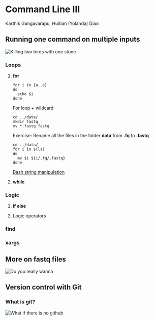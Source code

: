 # Command Line III

Karthik Gangavarapu, Huitian (Yolanda) Diao

## Running one command on multiple inputs

![Killing two birds with one stone](http://cdn2.hubspot.net/hub/108329/file-16375462-jpg/images/two_birds,_one_stone.jpg)

### Loops
1. __for__
    ```
    for i in {a..e}
    do
      echo $i
    done
    ```
    
    For loop + wildcard
    ```
    cd ../data/
    mkdir fastq
    mv *.fastq fastq
    ```

    Exercise:
    Rename all the files in the folder __data__ from __.fq__ to __.fastq__
    ```
    cd ../data/
    for i in $(ls)
    do
      mv $i ${i/.fq/.fastq}
    done
    ```

    [Bash string manipulation](https://www.cyberciti.biz/tips/bash-shell-parameter-substitution-2.html)

2. __while__



### Logic
1. __if else__

2. Logic operators

### __find__

### __xargs__

## More on fastq files

![Do you really wanna](https://media.makeameme.org/created/ummm-yeah-if-5b036c.jpg)

## Version control with Git
### What is git?

![What if there is no github](http://smutch.github.io/VersionControlTutorial/_images/vc-xkcd.jpg)




